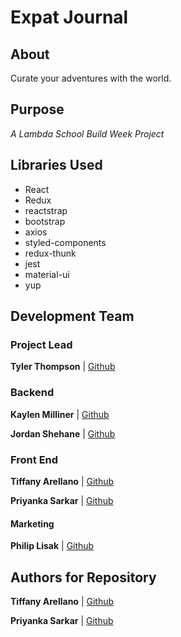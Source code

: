 # Expat Journal 

## About
Curate your adventures with the world.

## Purpose
*A Lambda School Build Week Project*


## Libraries Used
- React
- Redux
- reactstrap
- bootstrap
- axios
- styled-components
- redux-thunk
- jest
- material-ui
- yup


## Development Team 

### Project Lead
**Tyler Thompson** | [Github](github.com/adastraz)

### Backend
**Kaylen Milliner** | [Github](github.com/kmilliner888)

**Jordan Shehane** | [Github](github.com/0neMiss)

### Front End
**Tiffany Arellano** | [Github](github.com/yirano)

**Priyanka Sarkar** | [Github](github.com/priyanka10it)

#### Marketing
**Philip Lisak** | [Github](github.com/PLisak777)


## Authors for Repository
**Tiffany Arellano** | [Github](github.com/yirano)

**Priyanka Sarkar** | [Github](github.com/priyanka10it)